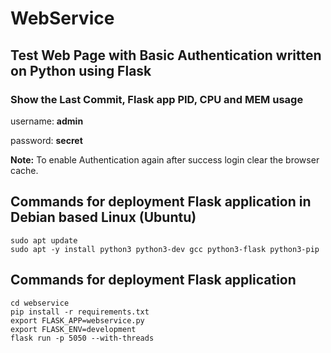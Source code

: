 # WebService
## Test Web Page with Basic Authentication written on Python using Flask
### Show the Last Commit, Flask app PID, CPU and MEM usage

username: **admin**

password: **secret**

**Note:** To enable Authentication again after success login clear the browser cache.

## Commands for deployment Flask application in Debian based Linux (Ubuntu)

    sudo apt update
    sudo apt -y install python3 python3-dev gcc python3-flask python3-pip

## Commands for deployment Flask application

    cd webservice
    pip install -r requirements.txt
    export FLASK_APP=webservice.py
    export FLASK_ENV=development
    flask run -p 5050 --with-threads
